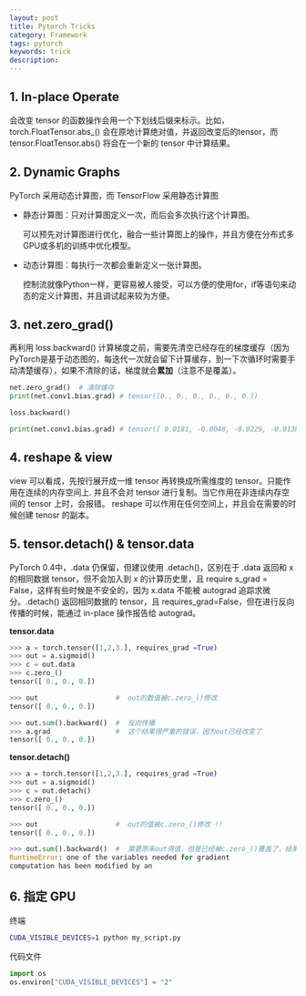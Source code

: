 ```yaml
---
layout: post
title: Pytorch Tricks
category: Framework
tags: pytorch
keywords: trick
description:
---
```


## 1. In-place Operate

会改变 tensor 的函数操作会用一个下划线后缀来标示。比如，torch.FloatTensor.abs_() 会在原地计算绝对值，并返回改变后的tensor，而 tensor.FloatTensor.abs() 将会在一个新的 tensor 中计算结果。

## 2. Dynamic Graphs

PyTorch 采用动态计算图，而 TensorFlow 采用静态计算图

- 静态计算图：只对计算图定义一次，而后会多次执行这个计算图。

    可以预先对计算图进行优化，融合一些计算图上的操作，并且方便在分布式多GPU或多机的训练中优化模型。

- 动态计算图：每执行一次都会重新定义一张计算图。

    控制流就像Python一样，更容易被人接受，可以方便的使用for，if等语句来动态的定义计算图，并且调试起来较为方便。

## 3. net.zero_grad()

再利用 loss.backward() 计算梯度之前，需要先清空已经存在的梯度缓存（因为PyTorch是基于动态图的，每迭代一次就会留下计算缓存，到一下次循环时需要手动清楚缓存），如果不清除的话，梯度就会**累加**（注意不是覆盖）。

```python
net.zero_grad()  # 清除缓存
print(net.conv1.bias.grad) # tensor([0., 0., 0., 0., 0., 0.])

loss.backward()

print(net.conv1.bias.grad) # tensor([ 0.0181, -0.0048, -0.0229, -0.0138, -0.0088, -0.0107])
```

## 4. reshape & view

view 可以看成，先按行展开成一维 tensor 再转换成所需维度的 tensor。只能作用在连续的内存空间上. 并且不会对 tensor 进行复制。当它作用在非连续内存空间的 tensor 上时，会报错。
reshape 可以作用在任何空间上，并且会在需要的时候创建 tenosr 的副本。

## 5. tensor.detach() & tensor.data

PyTorch 0.4中，.data 仍保留，但建议使用 .detach()，区别在于 .data 返回和 x 的相同数据 tensor，但不会加入到 x 的计算历史里，且 require s_grad = False，这样有些时候是不安全的，因为 x.data 不能被 autograd 追踪求微分。.detach() 返回相同数据的 tensor，且 requires_grad=False，但在进行反向传播的时候，能通过 in-place 操作报告给 autograd。

**tensor.data**

```python
>>> a = torch.tensor([1,2,3.], requires_grad =True)
>>> out = a.sigmoid()
>>> c = out.data
>>> c.zero_()
tensor([ 0., 0., 0.])

>>> out                   #  out的数值被c.zero_()修改
tensor([ 0., 0., 0.])

>>> out.sum().backward()  #  反向传播
>>> a.grad                #  这个结果很严重的错误，因为out已经改变了
tensor([ 0., 0., 0.])
```

**tensor.detach()**

```python
>>> a = torch.tensor([1,2,3.], requires_grad =True)
>>> out = a.sigmoid()
>>> c = out.detach()
>>> c.zero_()
tensor([ 0., 0., 0.])

>>> out                   #  out的值被c.zero_()修改 !!
tensor([ 0., 0., 0.])

>>> out.sum().backward()  #  需要原来out得值，但是已经被c.zero_()覆盖了，结果报错
RuntimeError: one of the variables needed for gradient
computation has been modified by an
```

## 6. 指定 GPU

终端

```bash
CUDA_VISIBLE_DEVICES=1 python my_script.py
```

代码文件

```python
import os
os.environ["CUDA_VISIBLE_DEVICES"] = "2"
```